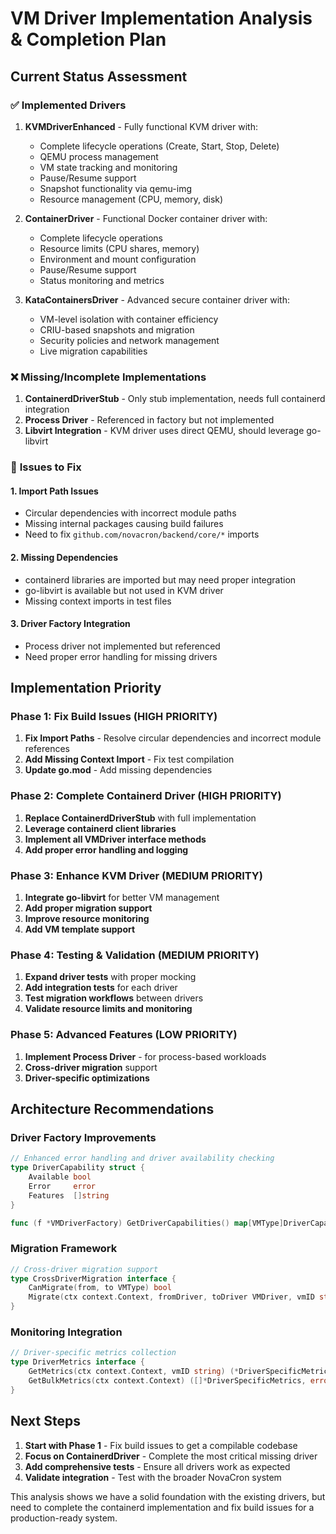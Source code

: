 # VM Driver Implementation Analysis & Completion Plan

## Current Status Assessment

### ✅ **Implemented Drivers**
1. **KVMDriverEnhanced** - Fully functional KVM driver with:
   - Complete lifecycle operations (Create, Start, Stop, Delete)
   - QEMU process management
   - VM state tracking and monitoring
   - Pause/Resume support
   - Snapshot functionality via qemu-img
   - Resource management (CPU, memory, disk)

2. **ContainerDriver** - Functional Docker container driver with:
   - Complete lifecycle operations
   - Resource limits (CPU shares, memory)
   - Environment and mount configuration
   - Pause/Resume support
   - Status monitoring and metrics

3. **KataContainersDriver** - Advanced secure container driver with:
   - VM-level isolation with container efficiency
   - CRIU-based snapshots and migration
   - Security policies and network management
   - Live migration capabilities

### ❌ **Missing/Incomplete Implementations**
1. **ContainerdDriverStub** - Only stub implementation, needs full containerd integration
2. **Process Driver** - Referenced in factory but not implemented
3. **Libvirt Integration** - KVM driver uses direct QEMU, should leverage go-libvirt

### 🔧 **Issues to Fix**

#### 1. Import Path Issues
- Circular dependencies with incorrect module paths
- Missing internal packages causing build failures
- Need to fix `github.com/novacron/backend/core/*` imports

#### 2. Missing Dependencies  
- containerd libraries are imported but may need proper integration
- go-libvirt is available but not used in KVM driver
- Missing context imports in test files

#### 3. Driver Factory Integration
- Process driver not implemented but referenced
- Need proper error handling for missing drivers

## Implementation Priority

### Phase 1: Fix Build Issues (HIGH PRIORITY)
1. **Fix Import Paths** - Resolve circular dependencies and incorrect module references
2. **Add Missing Context Import** - Fix test compilation
3. **Update go.mod** - Add missing dependencies

### Phase 2: Complete Containerd Driver (HIGH PRIORITY) 
1. **Replace ContainerdDriverStub** with full implementation
2. **Leverage containerd client libraries** 
3. **Implement all VMDriver interface methods**
4. **Add proper error handling and logging**

### Phase 3: Enhance KVM Driver (MEDIUM PRIORITY)
1. **Integrate go-libvirt** for better VM management
2. **Add proper migration support** 
3. **Improve resource monitoring**
4. **Add VM template support**

### Phase 4: Testing & Validation (MEDIUM PRIORITY)
1. **Expand driver tests** with proper mocking
2. **Add integration tests** for each driver
3. **Test migration workflows** between drivers
4. **Validate resource limits and monitoring**

### Phase 5: Advanced Features (LOW PRIORITY)
1. **Implement Process Driver** - for process-based workloads
2. **Cross-driver migration** support
3. **Driver-specific optimizations**

## Architecture Recommendations

### Driver Factory Improvements
```go
// Enhanced error handling and driver availability checking
type DriverCapability struct {
    Available bool
    Error     error
    Features  []string
}

func (f *VMDriverFactory) GetDriverCapabilities() map[VMType]DriverCapability
```

### Migration Framework
```go
// Cross-driver migration support
type CrossDriverMigration interface {
    CanMigrate(from, to VMType) bool
    Migrate(ctx context.Context, fromDriver, toDriver VMDriver, vmID string) error
}
```

### Monitoring Integration  
```go
// Driver-specific metrics collection
type DriverMetrics interface {
    GetMetrics(ctx context.Context, vmID string) (*DriverSpecificMetrics, error)
    GetBulkMetrics(ctx context.Context) ([]*DriverSpecificMetrics, error)
}
```

## Next Steps

1. **Start with Phase 1** - Fix build issues to get a compilable codebase
2. **Focus on ContainerdDriver** - Complete the most critical missing driver  
3. **Add comprehensive tests** - Ensure all drivers work as expected
4. **Validate integration** - Test with the broader NovaCron system

This analysis shows we have a solid foundation with the existing drivers, but need to complete the containerd implementation and fix build issues for a production-ready system.